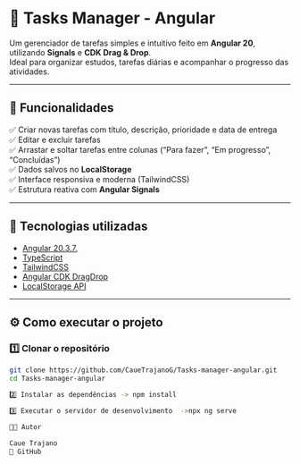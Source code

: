 # 📝 Tasks Manager - Angular

Um gerenciador de tarefas simples e intuitivo feito em **Angular 20**, utilizando **Signals** e **CDK Drag & Drop**.  
Ideal para organizar estudos, tarefas diárias e acompanhar o progresso das atividades.

---

## 🚀 Funcionalidades

✅ Criar novas tarefas com título, descrição, prioridade e data de entrega  
✅ Editar e excluir tarefas  
✅ Arrastar e soltar tarefas entre colunas (“Para fazer”, “Em progresso”, “Concluídas”)  
✅ Dados salvos no **LocalStorage**  
✅ Interface responsiva e moderna (TailwindCSS)  
✅ Estrutura reativa com **Angular Signals**

---

## 🧠 Tecnologias utilizadas

- [Angular 20.3.7.](https://angular.dev/)
- [TypeScript](https://www.typescriptlang.org/)
- [TailwindCSS](https://tailwindcss.com/)
- [Angular CDK DragDrop](https://material.angular.io/cdk/drag-drop/overview)
- [LocalStorage API](https://developer.mozilla.org/docs/Web/API/Window/localStorage)

---

## ⚙️ Como executar o projeto

### 1️⃣ Clonar o repositório
```bash
git clone https://github.com/CaueTrajanoG/Tasks-manager-angular.git
cd Tasks-manager-angular

2️⃣ Instalar as dependências -> npm install

3️⃣ Executar o servidor de desenvolvimento  ->npx ng serve

🧑‍💻 Autor

Caue Trajano
💼 GitHub
